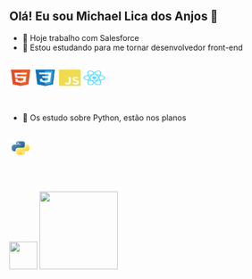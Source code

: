 ## Olá! Eu sou Michael Lica dos Anjos 👋

- 🔭 Hoje trabalho com Salesforce
- 🌱 Estou estudando para me tornar desenvolvedor front-end

<div style="display: inline_block"><br>
  <img align="center" alt="Michael-HTML" height="30" width="40" src="https://raw.githubusercontent.com/devicons/devicon/master/icons/html5/html5-original.svg">
  <img align="center" alt="Michael-CSS" height="30" width="40" src="https://raw.githubusercontent.com/devicons/devicon/master/icons/css3/css3-original.svg">
  <img align="center" alt="Nichael-Js" height="30" width="40" src="https://raw.githubusercontent.com/devicons/devicon/master/icons/javascript/javascript-plain.svg">  
  <img align="center" alt="Rafa-React" height="30" width="40" src="https://raw.githubusercontent.com/devicons/devicon/master/icons/react/react-original.svg"><br><br><br>
  

  - 🌱 Os estudo sobre Python, estão nos planos

  <br><img align="center" alt="Rafa-Python" height="30" width="40" src="https://raw.githubusercontent.com/devicons/devicon/master/icons/python/python-original.svg"><br><br><br>
  
  
  ##
 
<div> 
  <a href = "mailto:michael_dosanjos@hotmail.com"><img src="https://icones.pro/wp-content/uploads/2022/04/icone-outlook-bleu.png" .align-center width="50" height="50" target="_blank"></a>
  <a href="https://www.linkedin.com/in/michaelanjos/" target="_blank"><img src="https://img.shields.io/badge/-LinkedIn-%230077B5?style=for-the-badge&logo=linkedin&logoColor=white" .align-center width="140" height="140" target="_blank"></a> 
</div>
